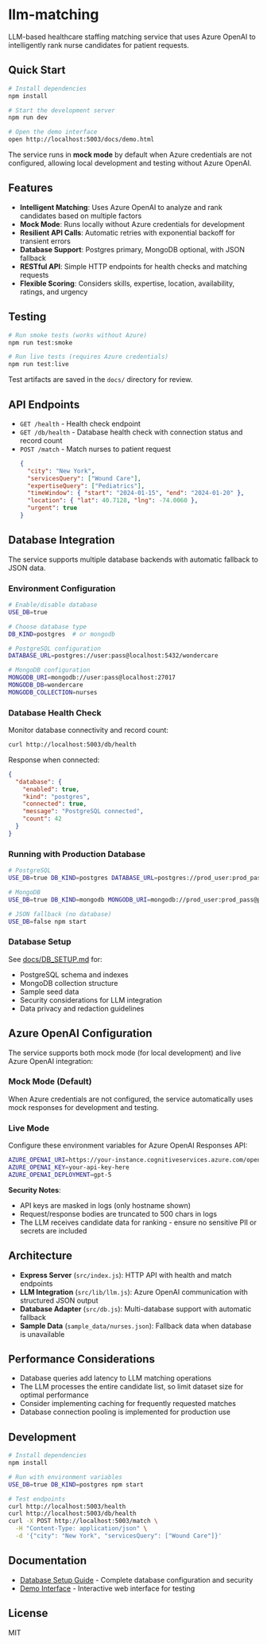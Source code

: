# llm-matching

LLM-based healthcare staffing matching service that uses Azure OpenAI to intelligently rank nurse candidates for patient requests.

## Quick Start

```bash
# Install dependencies
npm install

# Start the development server
npm run dev

# Open the demo interface
open http://localhost:5003/docs/demo.html
```

The service runs in **mock mode** by default when Azure credentials are not configured, allowing local development and testing without Azure OpenAI.

## Features

- **Intelligent Matching**: Uses Azure OpenAI to analyze and rank candidates based on multiple factors
- **Mock Mode**: Runs locally without Azure credentials for development
- **Resilient API Calls**: Automatic retries with exponential backoff for transient errors
- **Database Support**: Postgres primary, MongoDB optional, with JSON fallback
- **RESTful API**: Simple HTTP endpoints for health checks and matching requests
- **Flexible Scoring**: Considers skills, expertise, location, availability, ratings, and urgency

## Testing

```bash
# Run smoke tests (works without Azure)
npm run test:smoke

# Run live tests (requires Azure credentials)
npm run test:live
```

Test artifacts are saved in the `docs/` directory for review.

## API Endpoints

- `GET /health` - Health check endpoint
- `GET /db/health` - Database health check with connection status and record count
- `POST /match` - Match nurses to patient request
  ```json
  {
    "city": "New York",
    "servicesQuery": ["Wound Care"],
    "expertiseQuery": ["Pediatrics"],
    "timeWindow": { "start": "2024-01-15", "end": "2024-01-20" },
    "location": { "lat": 40.7128, "lng": -74.0060 },
    "urgent": true
  }
  ```

## Database Integration

The service supports multiple database backends with automatic fallback to JSON data.

### Environment Configuration

```bash
# Enable/disable database
USE_DB=true

# Choose database type
DB_KIND=postgres  # or mongodb

# PostgreSQL configuration
DATABASE_URL=postgres://user:pass@localhost:5432/wondercare

# MongoDB configuration
MONGODB_URI=mongodb://user:pass@localhost:27017
MONGODB_DB=wondercare
MONGODB_COLLECTION=nurses
```

### Database Health Check

Monitor database connectivity and record count:

```bash
curl http://localhost:5003/db/health
```

Response when connected:
```json
{
  "database": {
    "enabled": true,
    "kind": "postgres",
    "connected": true,
    "message": "PostgreSQL connected",
    "count": 42
  }
}
```

### Running with Production Database

```bash
# PostgreSQL
USE_DB=true DB_KIND=postgres DATABASE_URL=postgres://prod_user:prod_pass@prod_host:5432/wondercare npm start

# MongoDB
USE_DB=true DB_KIND=mongodb MONGODB_URI=mongodb://prod_user:prod_pass@prod_host:27017 npm start

# JSON fallback (no database)
USE_DB=false npm start
```

### Database Setup

See [docs/DB_SETUP.md](docs/DB_SETUP.md) for:
- PostgreSQL schema and indexes
- MongoDB collection structure
- Sample seed data
- Security considerations for LLM integration
- Data privacy and redaction guidelines

## Azure OpenAI Configuration

The service supports both mock mode (for local development) and live Azure OpenAI integration:

### Mock Mode (Default)
When Azure credentials are not configured, the service automatically uses mock responses for development and testing.

### Live Mode
Configure these environment variables for Azure OpenAI Responses API:

```bash
AZURE_OPENAI_URI=https://your-instance.cognitiveservices.azure.com/openai/responses?api-version=2025-04-01-preview
AZURE_OPENAI_KEY=your-api-key-here
AZURE_OPENAI_DEPLOYMENT=gpt-5
```

**Security Notes**: 
- API keys are masked in logs (only hostname shown)
- Request/response bodies are truncated to 500 chars in logs
- The LLM receives candidate data for ranking - ensure no sensitive PII or secrets are included

## Architecture

- **Express Server** (`src/index.js`): HTTP API with health and match endpoints
- **LLM Integration** (`src/lib/llm.js`): Azure OpenAI communication with structured JSON output
- **Database Adapter** (`src/db.js`): Multi-database support with automatic fallback
- **Sample Data** (`sample_data/nurses.json`): Fallback data when database is unavailable

## Performance Considerations

- Database queries add latency to LLM matching operations
- The LLM processes the entire candidate list, so limit dataset size for optimal performance
- Consider implementing caching for frequently requested matches
- Database connection pooling is implemented for production use

## Development

```bash
# Install dependencies
npm install

# Run with environment variables
USE_DB=true DB_KIND=postgres npm start

# Test endpoints
curl http://localhost:5003/health
curl http://localhost:5003/db/health
curl -X POST http://localhost:5003/match \
  -H "Content-Type: application/json" \
  -d '{"city": "New York", "servicesQuery": ["Wound Care"]}'
```

## Documentation

- [Database Setup Guide](docs/DB_SETUP.md) - Complete database configuration and security
- [Demo Interface](docs/demo.html) - Interactive web interface for testing

## License

MIT